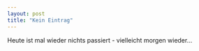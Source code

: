 ```yaml
---
layout: post
title: "Kein Eintrag"
---
```


Heute ist mal wieder nichts passiert - vielleicht morgen wieder...
